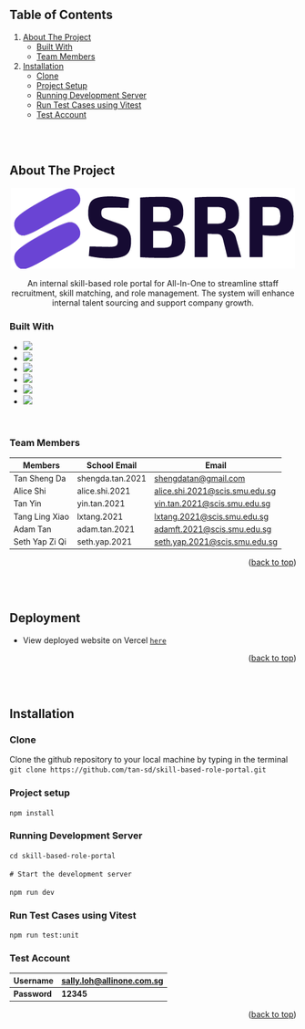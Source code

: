 <a id="readme-top"></a>
<!-- TABLE OF CONTENTS -->
## Table of Contents
  <ol>
    <li>
      <a href="#about-the-project">About The Project</a>
      <ul>
        <li><a href="#built-with">Built With</a></li>
        <li><a href="#team-members">Team Members</a></li>
      </ul>
    </li>
    <li>
      <a href="#installation">Installation</a>
      <ul>
        <li><a href="#clone">Clone</a></li>
        <li><a href="#project-setup">Project Setup</a></li>
        <li><a href="#running-development-server">Running Development Server</a></li>
        <li><a href="#run-test-cases-using-vitest">Run Test Cases using Vitest</a></li>
        <li><a href="#test-account">Test Account</a></li> 
      </ul>
    </li>
  </ol>

<br/>
<br/>

## About The Project

<p align="center">
    <img src="./src/assets/logo/sbrp_logo_default.png" >
</p>

<p align=center>
    An internal skill-based role portal for All-In-One to streamline sttaff recruitment, skill matching, and role management. The system will enhance internal talent sourcing and support company growth.
</p>

### Built With

* <a href="https://html.com/"><img width="26px" src="https://cdn.jsdelivr.net/gh/devicons/devicon/icons/html5/html5-original.svg"/></a>
* <a href="https://developer.mozilla.org/en-US/docs/Web/CSS"><img width="26px" src="https://cdn.jsdelivr.net/gh/devicons/devicon/icons/css3/css3-original.svg"/></a>
* <a href="https://www.javascript.com/"><img width="26px" src="https://cdn.jsdelivr.net/gh/devicons/devicon/icons/javascript/javascript-original.svg"/></a>
* <a href="https://vuejs.org/"><img src="https://cdn.jsdelivr.net/gh/devicons/devicon/icons/vuejs/vuejs-original.svg" width="26px"></a>
* <a href="https://getbootstrap.com"><img src="https://cdn.jsdelivr.net/gh/devicons/devicon/icons/bootstrap/bootstrap-original.svg" width="26px"></a>
* <a href="https://firebase.google.com/?gclid=CjwKCAiA68ebBhB-EiwALVC-Nu9CUOHBl_f4ytQaPMxt6hrueI-AQV3jTr1F-8u7dtfenil2eMGkNhoCH2YQAvD_BwE&gclsrc=aw.ds"><img src="https://cdn.jsdelivr.net/gh/devicons/devicon/icons/firebase/firebase-plain.svg" width="26px"></a>

<br/>

### Team Members

| Members               | School Email     | Email                           |
| --------------------- | ---------------- | ------------------------------- |
| Tan Sheng Da                   | shengda.tan.2021 | shengdatan@gmail.com            |
| Alice Shi         | alice.shi.2021 | alice.shi.2021@scis.smu.edu.sg    |
| Tan Yin | yin.tan.2021  | yin.tan.2021@scis.smu.edu.sg|
| Tang Ling Xiao            | lxtang.2021  | lxtang.2021@scis.smu.edu.sg    |
| Adam Tan          | adam.tan.2021  |  adamft.2021@scis.smu.edu.sg   |
| Seth Yap Zi Qi            | seth.yap.2021  | seth.yap.2021@scis.smu.edu.sg   |


<p align="right">(<a href="#readme-top">back to top</a>)</p>

<br/>
<br/>

## Deployment

- View deployed website on Vercel <a href="https://sbrp.vercel.app/">`here`</a>

<p align="right">(<a href="#readme-top">back to top</a>)</p>

<br/>
<br/>

## Installation

### Clone
Clone the github repository to your local machine by typing in the terminal `git clone https://github.com/tan-sd/skill-based-role-portal.git`

### Project setup
```
npm install
```

### Running Development Server
```
cd skill-based-role-portal

# Start the development server

npm run dev
```

### Run Test Cases using Vitest
```
npm run test:unit
```

### Test Account
| **Username**       | **sally.loh@allinone.com.sg** |
| -------------- | ------------------|
| **Password**       | **12345**  

<p align="right">(<a href="#readme-top">back to top</a>)</p>
